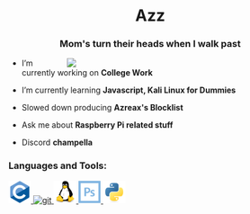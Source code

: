<h1 align="center"> Azz </h1>
<h3 align="center">Mom's turn their heads when I walk past </h3>
<img align="right" width="400" src="https://44.media.tumblr.com/64d7d9928aedd5279f9080cc1661aab2/tumblr_olcro4Z0LC1ujca6vo1_540.gif">

-  I’m currently working on **College Work**

-  I’m currently learning **Javascript, Kali Linux for Dummies**

-  Slowed down producing **Azreax's Blocklist**

-  Ask me about **Raspberry Pi related stuff**

-  Discord **champella**


<p align="left">
</p>

<h3 align="left">Languages and Tools:</h3>
<p align="left"> <a href="https://www.cprogramming.com/" target="_blank" rel="noreferrer"> <img src="https://raw.githubusercontent.com/devicons/devicon/master/icons/c/c-original.svg" alt="c" width="40" height="40"/> </a> <a href="https://git-scm.com/" target="_blank" rel="noreferrer"> <img src="https://www.vectorlogo.zone/logos/git-scm/git-scm-icon.svg" alt="git" width="40" height="40"/> </a> <a href="https://www.linux.org/" target="_blank" rel="noreferrer"> <img src="https://raw.githubusercontent.com/devicons/devicon/master/icons/linux/linux-original.svg" alt="linux" width="40" height="40"/> </a> <a href="https://www.photoshop.com/en" target="_blank" rel="noreferrer"> <img src="https://raw.githubusercontent.com/devicons/devicon/master/icons/photoshop/photoshop-line.svg" alt="photoshop" width="40" height="40"/> </a> <a href="https://www.python.org" target="_blank" rel="noreferrer"> <img src="https://raw.githubusercontent.com/devicons/devicon/master/icons/python/python-original.svg" alt="python" width="40" height="40"/> </a> </p>  
